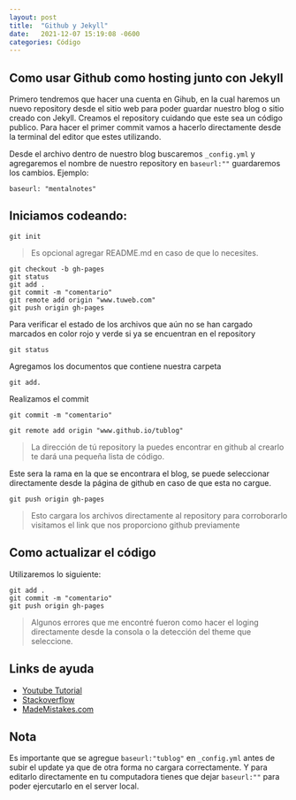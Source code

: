```yaml
---
layout: post
title:  "Github y Jekyll"
date:   2021-12-07 15:19:08 -0600
categories: Código
---
```

## Como usar Github como hosting junto con Jekyll
Primero tendremos que hacer una cuenta en Gihub, en la cual haremos un nuevo repository desde el sitio web para poder guardar nuestro blog o sitio creado con Jekyll. Creamos el repository cuidando que este sea un código publico. Para hacer el primer commit vamos a hacerlo directamente desde la terminal del editor que estes utilizando.

Desde el archivo dentro de nuestro blog buscaremos `_config.yml` y agregaremos el nombre de nuestro repository en `baseurl:""` guardaremos los cambios.
Ejemplo:
````
baseurl: "mentalnotes"
````

## Iniciamos codeando:

````
git init
````
>Es opcional agregar README.md en caso de que lo necesites.

````
git checkout -b gh-pages
git status
git add .
git commit -m "comentario"
git remote add origin "www.tuweb.com"
git push origin gh-pages
````
Para verificar el estado de los archivos que aún no se han cargado marcados en color rojo y verde si ya se encuentran en el repository
````
git status
````

Agregamos los documentos que contiene nuestra carpeta
````
git add.
````
Realizamos el commit
````
git commit -m "comentario"
````
````
git remote add origin "www.github.io/tublog"
````
>La dirección de tú repository la puedes encontrar en github al crearlo te dará una pequeña lista de código.

Este sera la rama en la que se encontrara el blog, se puede seleccionar directamente desde la página de github en caso de que esta no cargue.

````
git push origin gh-pages
````
>Esto cargara los archivos directamente al repository para corroborarlo visitamos el link que nos proporciono github previamente

## Como actualizar el código

Utilizaremos lo siguiente:

````
git add .
git commit -m "comentario"
git push origin gh-pages
````
>Algunos errores que me encontré fueron como hacer el loging directamente desde la consola o la detección del theme que seleccione.

## Links de ayuda
* [Youtube Tutorial]
* [Stackoverflow]
* [MadeMistakes.com]

[Youtube Tutorial]: https://www.youtube.com/watch?v=fqFjuX4VZmU&t=156s&ab_channel=MikeDane
[Stackoverflow]: https://stackoverflow.com/questions/22514104/cant-get-site-baseurl-to-work-in-jekyll
[MadeMistakes.com]: https://mademistakes.com/mastering-jekyll/site-url-baseurl/

## Nota
Es importante que se agregue `baseurl:"tublog"` en `_config.yml` antes de subir el update ya que de otra forma no cargara correctamente. Y para editarlo directamente en tu computadora tienes que dejar `baseurl:""` para poder ejercutarlo en el server local.